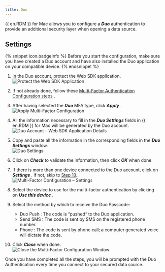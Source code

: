 ```yaml
---
title: Duo
---
```

{{ en.RDM }} for Mac allows you to configure a ***Duo*** authentication to provide an additional security layer when opening a data source. 

## Settings 

{% snippet icon.badgeInfo %} 
Before you start the configuration, make sure you have created a Duo account and have also installed the Duo application on your compatible device. 
{% endsnippet %}
 

1. In the Duo account, protect the Web SDK application.  
![Protect the Web SDK Application](https://webdevolutions.azureedge.net/docs/en/rdm/mac/RDMMac2058.png) 
1. If not already done, follow these [Multi-Factor Authentication Configuration steps](/rdm/mac/data-sources/multi-factor-authentication/) . 
1. After having selected the ***Duo*** MFA type, click ***Apply*** .  
![Apply Multi-Factor Configuration](https://webdevolutions.azureedge.net/docs/en/rdm/mac/clip10141.png) 
1. All the information necessary to fill in the ***Duo Settings*** fields in {{ en.RDM }} for Mac will be generated by the Duo account.  
![Duo Account – Web SDK Application Details](https://webdevolutions.azureedge.net/docs/en/rdm/mac/clip10142.png) 
1. Copy and paste all the information in the corresponding fields in the ***Duo Settings*** window.  
![Duo Settings](https://webdevolutions.azureedge.net/docs/en/rdm/mac/clip10143.png) 
1. Click on ***Check*** to validate the information, then click ***OK*** when done. 
1. If there is more than one device connected to the Duo account, click on ***Settings*** . If not, skip to <a href="#10">Step 10</a>..  
![Multi-Factor Configuration – Settings](https://webdevolutions.azureedge.net/docs/en/rdm/mac/RDMMac2059.png) 
1. Select the device to use for the multi-factor authentication by clicking on ***Use this device*** . 
1. Select the method by which to receive the Duo Passcode:  

    * Duo Push : The code is “pushed“ to the Duo application. 
    * Send SMS : The code is sent by SMS on the registered phone number. 
    * Phone : The code is sent by phone call; a computer generated voice will dictate the code. 
1. <a name="10"></a>Click ***Close*** when done.  
![Close the Multi-Factor Configuration Window](https://webdevolutions.azureedge.net/docs/en/rdm/mac/RDMMac2060.png) 

Once you have completed all the steps, you will be prompted with the Duo Authentication every time you connect to your secured data source. 

